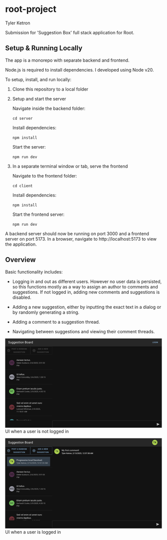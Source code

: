 # root-project

Tyler Ketron

Submission for 'Suggestion Box' full stack application for Root.

## Setup & Running Locally

The app is a monorepo with separate backend and frontend.

Node.js is required to install dependencies. I developed using Node v20.

To setup, install, and run locally:

1. Clone this repository to a local folder

2. Setup and start the server

   Navigate inside the backend folder:

   `cd server`

   Install dependencies:

   `npm install`

   Start the server:

   `npm run dev`

3. In a separate terminal window or tab, serve the frontend

   Navigate to the frontend folder:

   `cd client`

   Install dependencies:

   `npm install`

   Start the frontend server:

   `npm run dev`

A backend server should now be running on port 3000 and a frontend server on port 5173. In a browser, navigate to http://localhost:5173 to view the application.

## Overview

Basic functionality includes:

- Logging in and out as different users. However no user data is persisted, so this functions mostly as a way to assign an author to comments and suggestions. If not logged in, adding new comments and suggestions is disabled.

- Adding a new suggestion, either by inputting the exact text in a dialog or by randomly generating a string.

- Adding a comment to a suggestion thread.

- Navigating between suggestions and viewing their comment threads.

![UI View when user is not logged in](<Screenshot 2025-02-12 at 4.57.15 PM.png>)
UI when a user is not logged in

![UI view when a user is logged in](<Screenshot 2025-02-12 at 4.57.46 PM.png>)
UI when a user is logged in
